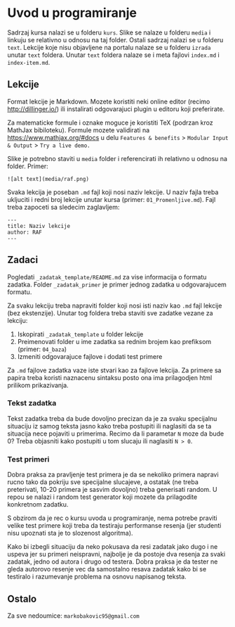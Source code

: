 # Uvod u programiranje

Sadrzaj kursa nalazi se u folderu `kurs`. Slike se nalaze u folderu `media` i linkuju se relativno u odnosu na taj folder. Ostali sadrzaj nalazi se u folderu `text`. Lekcije koje nisu objavljene na portalu nalaze se u folderu `izrada` unutar `text` foldera. Unutar `text` foldera nalaze se i meta fajlovi `index.md` i `index-item.md`.

## Lekcije
Format lekcije je Markdown. Mozete koristiti neki online editor (recimo http://dillinger.io/) ili instalirati odgovarajuci plugin u editoru koji preferirate.

Za matematicke formule i oznake moguce je koristiti TeX (podrzan kroz MathJax bibiloteku). Formule mozete validirati na https://www.mathjax.org/#docs u delu `Features & benefits` > `Modular Input & Output` > `Try a live demo.`

Slike je potrebno staviti u `media` folder i referencirati ih relativno u odnosu na folder. Primer:
```
![alt text](media/raf.png)
```

Svaka lekcija je poseban `.md` fajl koji nosi naziv lekcije. U naziv fajla treba ukljuciti i redni broj lekcije unutar kursa (primer: `01_Promenljive.md`). Fajl treba zapoceti sa sledecim zaglavljem:
```
---
title: Naziv lekcije
author: RAF
---
```

## Zadaci
 Pogledati `_zadatak_template/README.md` za vise informacija o formatu zadatka. Folder `_zadatak_primer` je primer jednog zadatka u odgovarajucem formatu.

Za svaku lekciju treba napraviti folder koji nosi isti naziv kao `.md` fajl lekcije (bez ekstenzije). Unutar tog foldera treba staviti sve zadatke vezane za lekciju:

1. Iskopirati `_zadatak_template` u folder lekcije
2. Preimenovati folder u ime zadatka sa rednim brojem kao prefiksom (primer: `04_baza`)
3. Izmeniti odgovarajuce fajlove i dodati test primere

Za `.md` fajlove zadatka vaze iste stvari kao za fajlove lekcija. Za primere sa papira treba koristi naznacenu sintaksu posto ona ima prilagodjen html prilikom prikazivanja.

### Tekst zadatka
Tekst zadatka treba da bude dovoljno precizan da je za svaku specijalnu situaciju iz samog teksta jasno kako treba postupiti ili naglasiti da se ta situacija nece pojaviti u primerima. Recimo da li parametar `N` moze da bude 0? Treba objasniti kako postupiti u tom slucaju ili naglasiti `N > 0`.

### Test primeri
Dobra praksa za pravljenje test primera je da se nekoliko primera napravi rucno tako da pokriju sve specijalne slucajeve, a ostatak (ne treba preterivati, 10-20 primera je sasvim dovoljno) treba generisati random. U repou se nalazi i random test generator koji mozete da prilagodite konkretnom zadatku.

S obzirom da je rec o kursu uvoda u programiranje, nema potrebe praviti velike test primere koji treba da testiraju performanse resenja (jer studenti nisu upoznati sta je to slozenost algoritma).

Kako bi izbegli situaciju da neko pokusava da resi zadatak jako dugo i ne uspeva jer su primeri neispravni, najbolje je da postoje dva resenja za svaki zadatak, jedno od autora i drugo od testera. Dobra praksa je da tester ne gleda autorovo resenje vec da samostalno resava zadatak kako bi se testiralo i razumevanje problema na osnovu napisanog teksta.

## Ostalo

Za sve nedoumice: `markobakovic95@gmail.com`
